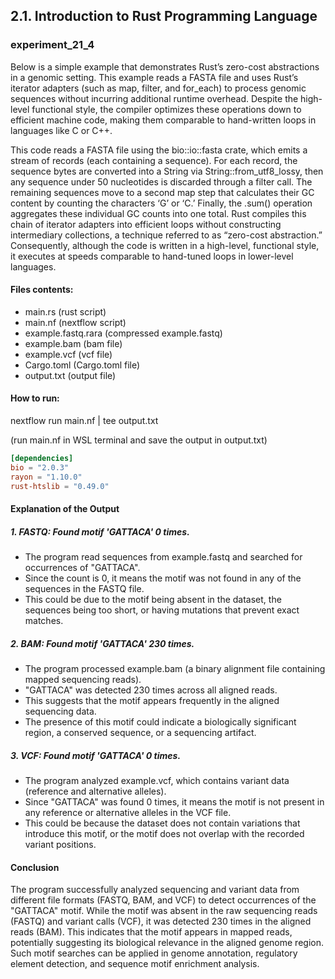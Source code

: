 ## 2.1. Introduction to Rust Programming Language

### experiment_21_4

Below is a simple example that demonstrates Rust’s zero-cost abstractions in a genomic setting. This example reads a FASTA file and uses Rust’s iterator adapters (such as map, filter, and for_each) to process genomic sequences without incurring additional runtime overhead. Despite the high-level functional style, the compiler optimizes these operations down to efficient machine code, making them comparable to hand-written loops in languages like C or C++.

This code reads a FASTA file using the bio::io::fasta crate, which emits a stream of records (each containing a sequence). For each record, the sequence bytes are converted into a String via String::from_utf8_lossy, then any sequence under 50 nucleotides is discarded through a filter call. The remaining sequences move to a second map step that calculates their GC content by counting the characters ‘G’ or ‘C.’ Finally, the .sum() operation aggregates these individual GC counts into one total. Rust compiles this chain of iterator adapters into efficient loops without constructing intermediary collections, a technique referred to as “zero-cost abstraction.” Consequently, although the code is written in a high-level, functional style, it executes at speeds comparable to hand-tuned loops in lower-level languages.

#### Files contents:
* main.rs (rust script)
* main.nf (nextflow script)
* example.fastq.rara (compressed example.fastq)
* example.bam (bam file)
* example.vcf (vcf file)
* Cargo.toml (Cargo.toml file)
* output.txt (output file)

#### How to run:

nextflow run main.nf | tee output.txt

(run main.nf in WSL terminal and save the output in output.txt)
  
```toml
[dependencies]
bio = "2.0.3"
rayon = "1.10.0"
rust-htslib = "0.49.0"
```

#### Explanation of the Output

##### 1. FASTQ: Found motif 'GATTACA' 0 times.

* The program read sequences from example.fastq and searched for occurrences of "GATTACA".
* Since the count is 0, it means the motif was not found in any of the sequences in the FASTQ file.
* This could be due to the motif being absent in the dataset, the sequences being too short, or having mutations that prevent exact matches.

##### 2. BAM: Found motif 'GATTACA' 230 times.

* The program processed example.bam (a binary alignment file containing mapped sequencing reads).
* "GATTACA" was detected 230 times across all aligned reads.
* This suggests that the motif appears frequently in the aligned sequencing data.
* The presence of this motif could indicate a biologically significant region, a conserved sequence, or a sequencing artifact.

##### 3. VCF: Found motif 'GATTACA' 0 times.

* The program analyzed example.vcf, which contains variant data (reference and alternative alleles).
* Since "GATTACA" was found 0 times, it means the motif is not present in any reference or alternative alleles in the VCF file.
* This could be because the dataset does not contain variations that introduce this motif, or the motif does not overlap with the recorded variant positions.

#### Conclusion
The program successfully analyzed sequencing and variant data from different file formats (FASTQ, BAM, and VCF) to detect occurrences of the "GATTACA" motif. While the motif was absent in the raw sequencing reads (FASTQ) and variant calls (VCF), it was detected 230 times in the aligned reads (BAM). This indicates that the motif appears in mapped reads, potentially suggesting its biological relevance in the aligned genome region. Such motif searches can be applied in genome annotation, regulatory element detection, and sequence motif enrichment analysis.


















